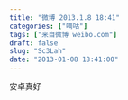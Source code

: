 ```yaml
---
title: "微博 2013.1.8 18:41"
categories: ["嘀咕"]
tags: ["来自微博 weibo.com"]
draft: false
slug: "Sc3Lah"
date: "2013-01-08 18:41:00"
---
```


<p>安卓真好 ​​​​</p>

